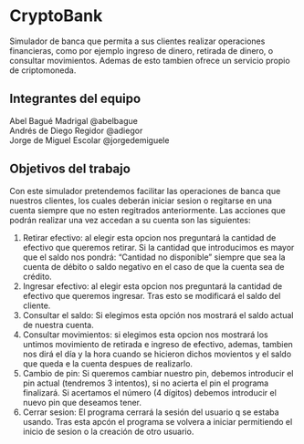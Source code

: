 # CryptoBank

Simulador de banca que permita a sus clientes realizar operaciones financieras, como por ejemplo ingreso de dinero, retirada de dinero, o consultar movimientos. Ademas de esto tambien ofrece un servicio propio de criptomoneda.

## Integrantes del equipo

Abel Bagué Madrigal @abelbague  
Andrés de Diego Regidor @adiegor  
Jorge de Miguel Escolar @jorgedemiguele  

## Objetivos del trabajo

Con este simulador pretendemos facilitar las operaciones de banca que nuestros clientes, los cuales deberán iniciar sesion o regitarse en una cuenta siempre que no esten regitrados anteriormente. Las acciones que podrán realizar una vez accedan a su cuenta son las siguientes:  

1. Retirar efectivo: al elegir esta opcion nos preguntará la cantidad de efectivo que queremos retirar. Si la cantidad que introducimos es mayor que el saldo nos pondrá: “Cantidad no disponible” siempre que sea la cuenta de débito o saldo negativo en el caso de que la cuenta sea de crédito.  
2. Ingresar efectivo: al elegir esta opcion nos preguntará la cantidad de efectivo que queremos ingresar. Tras esto se modificará el saldo del cliente.  
3. Consultar el saldo: Si elegimos esta opción nos mostrará el saldo actual de nuestra cuenta.  
4. Consultar movimientos: si elegimos esta opcion nos mostrará los untimos movimiento de retirada e ingreso de efectivo, ademas, tambien nos dirá el día y la hora cuando se hicieron dichos movientos y el saldo que queda e la cuenta despues de realizarlo.  
5. Cambio de pin: Si queremos cambiar nuestro pin, debemos introducir el pin actual (tendremos 3 intentos), si no acierta el pin el programa finalizará. Si acertamos el número (4 dígitos) debemos introducir el nuevo pin que deseamos tener.
6. Cerrar sesion: El programa cerrará la sesión del usuario q se estaba usando. Tras esta apcón el programa se volvera a iniciar permitiendo el inicio de sesion o la creación de otro usuario.